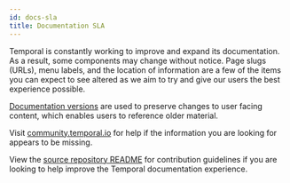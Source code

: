 ```yaml
---
id: docs-sla
title: Documentation SLA
---
```


Temporal is constantly working to improve and expand its documentation. As a result, some components may change without notice. Page slugs (URLs), menu labels, and the location of information are a few of the items you can expect to see altered as we aim to try and give our users the best experience possible.

[Documentation versions](https://docs.temporal.io/versions) are used to preserve changes to user facing content, which enables users to reference older material.

Visit [community.temporal.io](https://community.temporal.io) for help if the information you are looking for appears to be missing.

View the [source repository README](https://github.com/temporalio/documentation-legacy) for contribution guidelines if you are looking to help improve the Temporal documentation experience.
